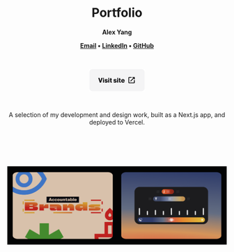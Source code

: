 
<h1 align="center">Portfolio</h1>

<p align="center"><b>Alex Yang</b></p>
<p align="center"><b><a title="Email" align="center" href="mailto:alexanderyang20@gmail.com">Email</a> • <a title="Email" align="center" href="https://linkedin.com/in/alextyang">LinkedIn</a> • <a title="Email" align="center" href="https://github.com/alextyang/">GitHub</a></b></p>

<br/>

<p align="center">
<a title="Webpage" target="_blank" align="center" href="https://alexya.ng/"><img height="52" align="center" src=".github/images/opensite.png"></a>
</p>

<br/>

<p align="center">A selection of my development and design work, built as a Next.js app, and deployed to Vercel.</p>
<br/>

<br/><br/>

![Preview](.github/images/preview.png)
